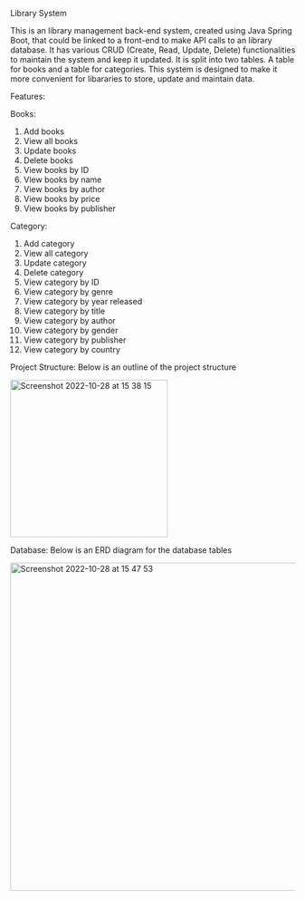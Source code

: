 Library System

This is an library management back-end system, created using Java Spring Boot, that could be linked to a front-end to make API calls to an library database. It has various CRUD (Create, Read, Update, Delete) functionalities to maintain the system and keep it updated. It is split into two tables. A table for books and a table for categories. This system is designed to make it more convenient for libararies to store, update and maintain data. 

Features:

Books:
1. Add books
2. View all books
3. Update books
4. Delete books
5. View books by ID
6. View books by name
7. View books by author
8. View books by price
9. View books by publisher
 
Category:
1. Add category
2. View all category
3. Update category
4. Delete category
5. View category by ID
6. View category by genre 
7. View category by year released
8. View category by title
9. View category by author
10. View category by gender
11. View category by publisher
12. View category by country

Project Structure: Below is an outline of the project structure

<img width="278" alt="Screenshot 2022-10-28 at 15 38 15" src="https://user-images.githubusercontent.com/89987144/198651286-bfd3f536-817f-426c-9515-95f5b311ce37.png">

Database: Below is an ERD diagram for the database tables

<img width="579" alt="Screenshot 2022-10-28 at 15 47 53" src="https://user-images.githubusercontent.com/89987144/198657731-0b480d40-a571-4284-af7b-bd16b1bdc408.png">








